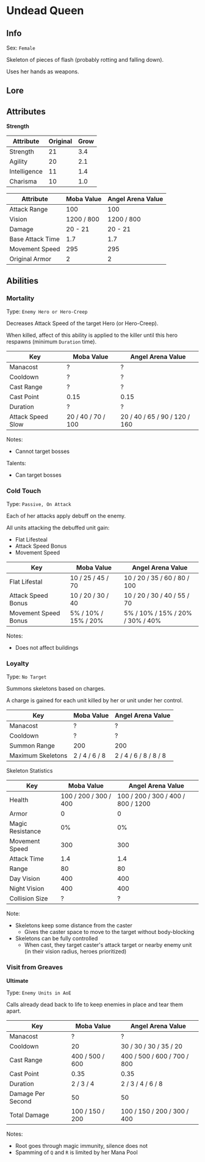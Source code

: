 # Undead Queen

## Info
Sex: `Female`

Skeleton of pieces of flash (probably rotting and falling down).

Uses her hands as weapons.

## Lore

## Attributes

**Strength**

|  Attribute   | Original | Grow |
|--------------|----------|------|
| Strength     |    21    | 3.4  |
| Agility      |    20    | 2.1  |
| Intelligence |    11    | 1.4  |
| Charisma     |    10    | 1.0  |


|    Attribute     | Moba Value | Angel Arena Value |
|------------------|------------|-------------------|
| Attack Range     |    100     |        100        |
| Vision           | 1200 / 800 |     1200 / 800    |
| Damage           |  20 - 21   |      20 - 21      |
| Base Attack Time |    1.7     |        1.7        |
| Movement Speed   |    295     |        295        |
| Original Armor   |      2     |          2        |

## Abilities

### Mortality

Type: `Enemy Hero or Hero-Creep`

Decreases Attack Speed of the target Hero (or Hero-Creep).

When killed, affect of this ability is applied to the killer until this hero respawns (minimum `Duration` time).

| Key | Moba Value | Angel Arena Value |
|-----|------------|-------------------|
| Manacost | ? | ? |
| Cooldown | ? | ? |
| Cast Range | ? | ? |
| Cast Point | 0.15 | 0.15 |
| Duration | ? | ? |
| Attack Speed Slow | 20 / 40 / 70 / 100 | 20 / 40 / 65 / 90 / 120 / 160 |

Notes:
- Cannot target bosses

Talents:
- Can target bosses


### Cold Touch

Type: `Passive, On Attack`

Each of her attacks apply debuff on the enemy.

All units attacking the debuffed unit gain:
- Flat Lifesteal
- Attack Speed Bonus
- Movement Speed

|     Key     |   Moba Value   | Angel Arena Value |
|-------------|----------------|-------------------|
| Flat Lifestal | 10 / 25 / 45 / 70 | 10 / 20 / 35 / 60 / 80 / 100 |
| Attack Speed Bonus | 10 / 20 / 30 / 40 | 10 / 20 / 30 / 40 / 55 / 70 |
| Movement Speed Bonus | 5% / 10% / 15% / 20% | 5% / 10% / 15% / 20% / 30% / 40% |

Notes:
- Does not affect buildings

### Loyalty

Type: `No Target`

Summons skeletons based on charges.

A charge is gained for each unit killed by her or unit under her control.

| Key | Moba Value | Angel Arena Value |
|-----|------------|-------------------|
| Manacost | ? | ? |
| Cooldown | ? | ? |
| Summon Range | 200 | 200 |
| Maximum Skeletons | 2 / 4 / 6 / 8 | 2 / 4 / 6 / 8 / 8 / 8 |

Skeleton Statistics

| Key | Moba Value | Angel Arena Value |
|-----|------------|-------------------|
| Health | 100 / 200 / 300 / 400 | 100 / 200 / 300 / 400 / 800 / 1200 |
| Armor | 0 | 0 |
| Magic Resistance | 0% | 0% |
| Movement Speed | 300 | 300 |
| Attack Time | 1.4 | 1.4 |
| Range | 80 | 80 |
| Day Vision   | 400 | 400 |
| Night Vision | 400 | 400 |
| Collision Size | ? | ? |

Note:
- Skeletons keep some distance from the caster
  - Gives the caster space to move to the target without body-blocking
- Skeletons can be fully controlled
  - When cast, they target caster's attack target or nearby enemy unit (in their vision radius, heroes prioritized) 

### Visit from Greaves
**__Ultimate__**

Type: `Enemy Units in AoE`

Calls already dead back to life to keep enemies in place and tear them apart.

|     Key     |   Moba Value   | Angel Arena Value |
|-------------|----------------|-------------------|
| Manacost | ? | ? |
| Cooldown | 20 | 30 / 30 / 30 / 35 / 20 |
| Cast Range | 400 / 500 / 600 | 400 / 500 / 600 / 700 / 800 |
| Cast Point | 0.35 | 0.35 |
| Duration | 2 / 3 / 4 | 2 / 3 / 4 / 6 / 8 |
| Damage Per Second | 50 | 50 |
| Total Damage | 100 / 150 / 200 | 100 / 150 / 200 / 300 / 400 | 

Notes:
- Root goes through magic immunity, silence does not
- Spamming of `Q` and `R` is limited by her Mana Pool
